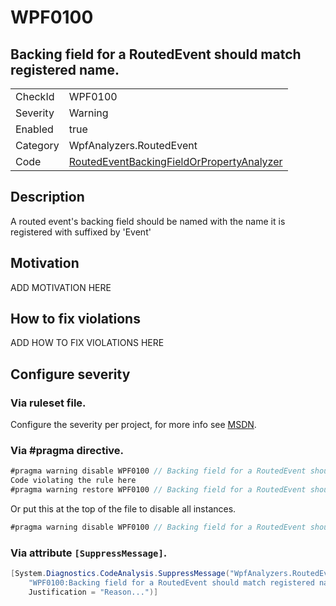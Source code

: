 # WPF0100
## Backing field for a RoutedEvent should match registered name.

<!-- start generated table -->
<table>
  <tr>
    <td>CheckId</td>
    <td>WPF0100</td>
  </tr>
  <tr>
    <td>Severity</td>
    <td>Warning</td>
  </tr>
  <tr>
    <td>Enabled</td>
    <td>true</td>
  </tr>
  <tr>
    <td>Category</td>
    <td>WpfAnalyzers.RoutedEvent</td>
  </tr>
  <tr>
    <td>Code</td>
    <td><a href="https://github.com/DotNetAnalyzers/WpfAnalyzers/blob/master/WpfAnalyzers/NodeAnalyzers/RoutedEventBackingFieldOrPropertyAnalyzer.cs">RoutedEventBackingFieldOrPropertyAnalyzer</a></td>
  </tr>
</table>
<!-- end generated table -->

## Description

A routed event's backing field should be named with the name it is registered with suffixed by 'Event'

## Motivation

ADD MOTIVATION HERE

## How to fix violations

ADD HOW TO FIX VIOLATIONS HERE

<!-- start generated config severity -->
## Configure severity

### Via ruleset file.

Configure the severity per project, for more info see [MSDN](https://msdn.microsoft.com/en-us/library/dd264949.aspx).

### Via #pragma directive.
```C#
#pragma warning disable WPF0100 // Backing field for a RoutedEvent should match registered name.
Code violating the rule here
#pragma warning restore WPF0100 // Backing field for a RoutedEvent should match registered name.
```

Or put this at the top of the file to disable all instances.
```C#
#pragma warning disable WPF0100 // Backing field for a RoutedEvent should match registered name.
```

### Via attribute `[SuppressMessage]`.

```C#
[System.Diagnostics.CodeAnalysis.SuppressMessage("WpfAnalyzers.RoutedEvent", 
    "WPF0100:Backing field for a RoutedEvent should match registered name.", 
    Justification = "Reason...")]
```
<!-- end generated config severity -->